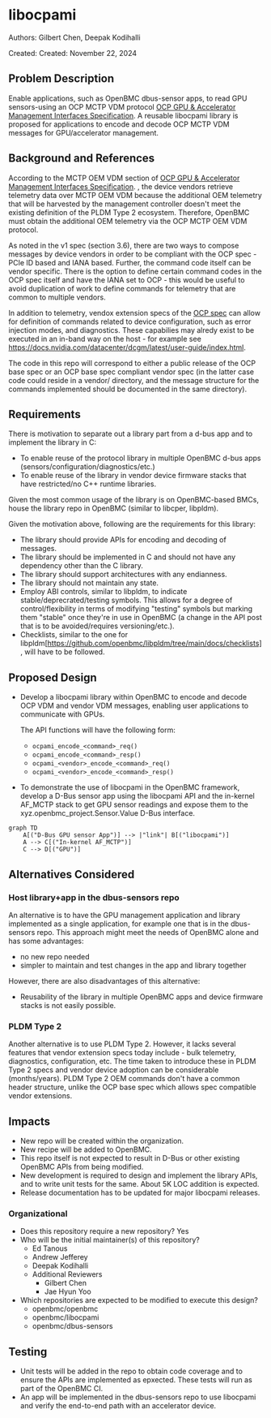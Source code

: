 # libocpami

Authors: Gilbert Chen, Deepak Kodihalli

Created: Created: November 22, 2024

## Problem Description

Enable applications, such as OpenBMC dbus-sensor apps, to read GPU sensors-using
an OCP MCTP VDM protocol [OCP GPU & Accelerator Management Interfaces
Specification][link-to-spec]. A reusable libocpami library is proposed for
applications to encode and decode OCP MCTP VDM messages for GPU/accelerator
management.

## Background and References

According to the MCTP OEM VDM section of [OCP GPU & Accelerator Management
Interfaces Specification][link-to-spec]. , the device vendors retrieve telemetry
data over MCTP OEM VDM because the additional OEM telemetry that will be
harvested by the management controller doesn't meet the existing definition of
the PLDM Type 2 ecosystem. Therefore, OpenBMC must obtain the additional OEM
telemetry via the OCP MCTP OEM VDM protocol.

As noted in the v1 spec (section 3.6), there are two ways to compose messages by
device vendors in order to be compliant with the OCP spec - PCIe ID based and
IANA based. Further, the command code itself can be vendor specific. There is
the option to define certain command codes in the OCP spec itself and have the
IANA set to OCP - this would be useful to avoid duplication of work to define
commands for telemetry that are common to multiple vendors.

In addition to telemetry, vendox extension specs of the [OCP spec][link-to-spec]
can allow for definition of commands related to device configuration, such as
error injection modes, and diagnostics. These capabilies may alredy exist to be
executed in an in-band way on the host - for example see
https://docs.nvidia.com/datacenter/dcgm/latest/user-guide/index.html.

The code in this repo will correspond to either a public release of the OCP base
spec or an OCP base spec compliant vendor spec (in the latter case code could
reside in a vendor/<company> directory, and the message structure for the
commands implemented should be documented in the same directory).

## Requirements

There is motivation to separate out a library part from a d-bus app and to
implement the library in C:

- To enable reuse of the protocol library in multiple OpenBMC d-bus apps
  (sensors/configuration/diagnostics/etc.)
- To enable reuse of the library in vendor device firmware stacks that have
  restricted/no C++ runtime libraries.

Given the most common usage of the library is on OpenBMC-based BMCs, house the
library repo in OpenBMC (similar to libcper, libpldm).

Given the motivation above, following are the requirements for this library:

- The library should provide APIs for encoding and decoding of messages.
- The library should be implemented in C and should not have any dependency
  other than the C library.
- The library should support architectures with any endianness.
- The library should not maintain any state.
- Employ ABI controls, similar to libpldm, to indicate
  stable/deprecrated/testing symbols. This allows for a degree of
  control/flexibility in terms of modifying "testing" symbols but marking them
  "stable" once they're in use in OpenBMC (a change in the API post that is to
  be avoided/requires versioning/etc.).
- Checklists, similar to the one for
  libpldm[https://github.com/openbmc/libpldm/tree/main/docs/checklists], will
  have to be followed.

## Proposed Design

- Develop a libocpami library within OpenBMC to encode and decode OCP VDM and
  vendor VDM messages, enabling user applications to communicate with GPUs.

  The API functions will have the following form:

  - `ocpami_encode_<command>_req()`
  - `ocpami_encode_<command>_resp()`
  - `ocpami_<vendor>_encode_<command>_req()`
  - `ocpami_<vendor>_encode_<command>_resp()`

- To demonstrate the use of libocpami in the OpenBMC framework, develop a D-Bus
  sensor app using the libocpami API and the in-kernel AF_MCTP stack to get GPU
  sensor readings and expose them to the xyz.openbmc_project.Sensor.Value D-Bus
  interface.

```mermaid
graph TD
    A[("D-Bus GPU sensor App")] --> |"link"| B[("libocpami")]
    A --> C[("In-kernel AF_MCTP")]
    C --> D[("GPU")]
```

## Alternatives Considered

### Host library+app in the dbus-sensors repo

An alternative is to have the GPU management application and library implemented
as a single application, for example one that is in the dbus-sensors repo. This
approach might meet the needs of OpenBMC alone and has some advantages:

- no new repo needed
- simpler to maintain and test changes in the app and library together

However, there are also disadvantages of this alternative:

- Reusability of the library in multiple OpenBMC apps and device firmware stacks
  is not easily possible.

### PLDM Type 2

Another alternative is to use PLDM Type 2. However, it lacks several features
that vendor extension specs today include - bulk telemetry, diagnostics,
configuration, etc. The time taken to introduce these in PLDM Type 2 specs and
vendor device adoption can be considerable (months/years). PLDM Type 2 OEM
commands don't have a common header structure, unlike the OCP base spec which
allows spec compatible vendor extensions.

## Impacts

- New repo will be created within the organization.
- New recipe will be added to OpenBMC.
- This repo itself is not expected to result in D-Bus or other existing OpenBMC
  APIs from being modified.
- New development is required to design and implement the library APIs, and to
  write unit tests for the same. About 5K LOC addition is expected.
- Release documentation has to be updated for major libocpami releases.

### Organizational

- Does this repository require a new repository? Yes
- Who will be the initial maintainer(s) of this repository?
  - Ed Tanous
  - Andrew Jefferey
  - Deepak Kodihalli
  - Additional Reviewers
    - Gilbert Chen
    - Jae Hyun Yoo
- Which repositories are expected to be modified to execute this design?
  - openbmc/openbmc
  - openbmc/libocpami
  - openbmc/dbus-sensors

## Testing

- Unit tests will be added in the repo to obtain code coverage and to ensure the
  APIs are implemented as epxected. These tests will run as part of the OpenBMC
  CI.
- An app will be implemented in the dbus-sensors repo to use libocpami and
  verify the end-to-end path with an accelerator device.

[link-to-spec]:
  https://www.opencompute.org/documents/ocp-gpu-accelerator-management-interfaces-v1-pdf
